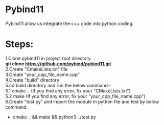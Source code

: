 # Pybind11
Pybind11 allow us integrate the c++ code into python coding.

# Steps:
1.Clone pybind11 in project root directory.<br>
  <b>git clone https://github.com/pybind/pybind11.git</b><br>
2.Create "CmakeLists.txt" file<br>
3.Create "your_cpp_file_name.cpp"<br>
4.Create "build" directory<br>
5.cd build directory and run the below command:-<br>
  5.1 cmake .. (If you find any error, fix your "CMakeLists.txt")<br>
  5.2 make (If you find any error, fix your "your_cpp_file_name.cpp")<br>
6.Create "test.py" and import the module in python file and test by below command.<br>
  - cmake .. && make && python3 ../test.py<br>


